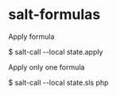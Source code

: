# salt-formulas


Apply formula

$ salt-call --local state.apply

Apply only one formula

$ salt-call --local state.sls php
